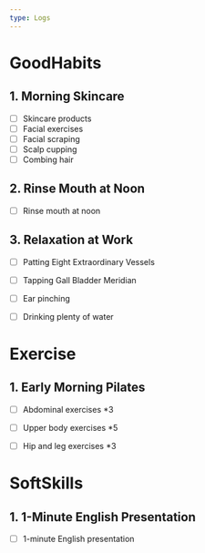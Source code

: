 ```yaml
---
type: Logs
---
```

# GoodHabits

## 1. Morning Skincare
- [ ] Skincare products
- [ ] Facial exercises
- [ ] Facial scraping
- [ ] Scalp cupping
- [ ] Combing hair

## 2. Rinse Mouth at Noon
- [ ] Rinse mouth at noon

## 3. Relaxation at Work
- [ ] Patting Eight Extraordinary Vessels
- [ ] Tapping Gall Bladder Meridian
- [ ] Ear pinching
- [ ] Drinking plenty of water


# Exercise
## 1. Early Morning Pilates
- [ ] Abdominal exercises *3
- [ ] Upper body exercises *5
- [ ] Hip and leg exercises *3


# SoftSkills
## 1. 1-Minute English Presentation
- [ ] 1-minute English presentation